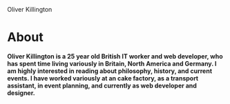 <!DOCTYPE html>
<html lang="en">
<head>
Oliver Killington
</head>
<body>
<h1>About</h1>
<p><b>Oliver Killington is a 25 year old British IT worker and web developer, who has spent time living variously in Britain, North America and Germany. I am highly interested in reading about philosophy, history, and current events. I have worked variously at an cake factory, as a transport assistant, in event planning, and currently as web developer and designer.</b></p>
</body>
</html>
